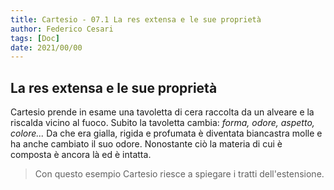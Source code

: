 ```yaml
---
title: Cartesio - 07.1 La res extensa e le sue proprietà
author: Federico Cesari
tags: [Doc]
date: 2021/00/00
---
```


## La res extensa e le sue proprietà
Cartesio prende in esame una tavoletta di cera raccolta da un alveare e la riscalda vicino al fuoco.
Subito la tavoletta cambia: *forma, odore, aspetto, colore...* Da che era gialla, rigida e profumata è diventata biancastra molle e ha anche cambiato il suo odore. Nonostante ciò la materia di cui è composta è ancora là ed è intatta.

>Con questo esempio Cartesio riesce a spiegare i tratti dell'estensione.
